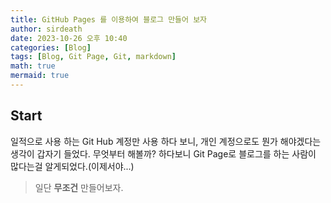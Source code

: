 ```yaml
---
title: GitHub Pages 를 이용하여 블로그 만들어 보자
author: sirdeath
date: 2023-10-26 오후 10:40
categories: [Blog]
tags: [Blog, Git Page, Git, markdown]
math: true
mermaid: true
---
```


## Start
일적으로 사용 하는 Git Hub 계정만 사용 하다 보니, 개인 계정으로도 뭔가 해야겠다는 생각이 갑자기 들었다.
무엇부터 해볼까? 하다보니 Git Page로 블로그를 하는 사람이 많다는걸 알게되었다.(이제서야...)
>일단 **무조건** 만들어보자.
